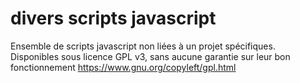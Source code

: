 # divers scripts javascript
Ensemble de scripts javascript non liées à un projet spécifiques.
Disponibles sous licence GPL v3, sans aucune garantie sur leur bon fonctionnement
https://www.gnu.org/copyleft/gpl.html
